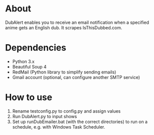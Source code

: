 # About

DubAlert enables you to receive an email notification when a specified anime gets an English dub. It scrapes IsThisDubbed.com.


# Dependencies

* Python 3.x
* Beautiful Soup 4
* RedMail (Python library to simplify sending emails) 
* Gmail account (optional, can configure another SMTP service)


# How to use

1. Rename testconfig.py to config.py and assign values
2. Run DubAlert.py to input shows
3. Set up runDubEmailer.bat (with the correct directories) to run on a schedule, e.g. with Windows Task Scheduler.